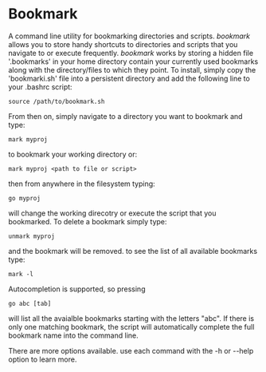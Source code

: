 Bookmark
========

A command line utility for bookmarking directories and scripts. *bookmark* allows you to store handy shortcuts to directories and scripts that you navigate to or execute frequently. *bookmark* works by storing
a hidden file '.bookmarks' in your home directory contain your currently used bookmarks along with the directory/files to which they point. To install, simply copy the 'bookmarki.sh' file into a persistent directory and add the following line to your .bashrc script:
  
    source /path/to/bookmark.sh

From then on, simply navigate to a directory you want to bookmark and type: 

	mark myproj
to bookmark your working directory or:

    mark myproj <path to file or script>

then from anywhere in the filesystem typing:

    go myproj

will change the working direcotry or execute the script that you bookmarked. To delete a bookmark simply type:

    unmark myproj

and the bookmark will be removed. to see the list of all available bookmarks
type:

    mark -l

Autocompletion is supported, so pressing 
	
	go abc [tab]

will list all the avaialble bookmarks starting with the letters "abc". If there is only one matching bookmark, the script will automatically complete the full bookmark name into the command line.

There are more options available. use each command with the -h or --help option to learn more.
